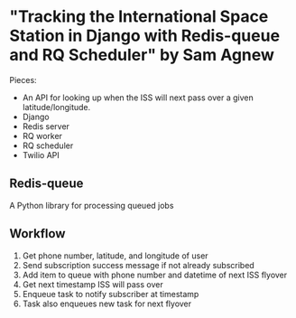# "Tracking the International Space Station in Django with Redis-queue and RQ Scheduler" by Sam Agnew

Pieces:

* An API for looking up when the ISS will next pass over a given latitude/longitude.
* Django
* Redis server
* RQ worker
* RQ scheduler
* Twilio API


## Redis-queue

A Python library for processing queued jobs


## Workflow

1. Get phone number, latitude, and longitude of user
1. Send subscription success message if not already subscribed
1. Add item to queue with phone number and datetime of next ISS flyover
1. Get next timestamp ISS will pass over
1. Enqueue task to notify subscriber at timestamp
  1. Task also enqueues new task for next flyover
